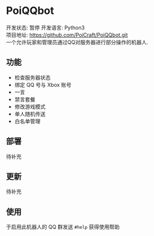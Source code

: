 # PoiQQbot  

开发状态: 暂停
开发语言: Python3   
项目地址: <https://github.com/PoiCraft/PoiQQbot.git>   
一个允许玩家和管理员通过QQ对服务器进行部分操作的机器人.  

## 功能

* 检查服务器状态
* 绑定 QQ 号与 Xbox 账号
* 一言
* 禁言套餐
* 修改游戏模式
* 单人随机传送
* 白名单管理

## 部署

待补充

## 更新

待补充

## 使用

于启用此机器人的 QQ 群发送 `#help` 获得使用帮助


